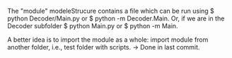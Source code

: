 The "module" modeleStrucure contains a file which can be run using $ python Decoder/Main.py or $ python -m Decoder.Main.
Or, if we are in the Decoder subfolder $ python Main.py or $ python -m Main. 

A better idea is to import the module as a whole: import module from another folder, i.e., test folder with scripts.
-> Done in last commit.
